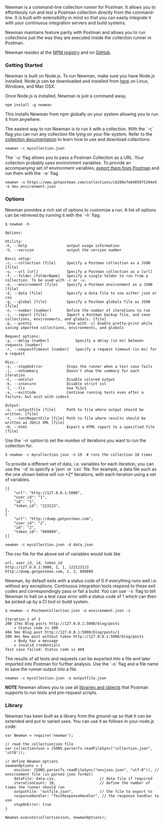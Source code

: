 Newman is a command-line collection runner for Postman. It allows you to effortlessly run and test a Postman collection directly from the command-line. It is built with extensibility in mind so that you can easily integrate it with your continuous integration servers and build systems.

Newman maintains feature parity with Postman and allows you to run collections just the way they are executed inside the collection runner in Postman.

Newman resides at the [NPM registry][0] and on [GitHub][1].

### Getting Started

Newman is built on Node.js. To run Newman, make sure you have Node.js installed. Node.js can be downloaded and installed from [here][2] on Linux, Windows, and Mac OSX.

Once Node.js is installed, Newman is just a command away.

    npm install -g newman

This installs Newman from npm globally on your system allowing you to run it from anywhere.

The easiest way to run Newman is to run it with a collection. With the \`-c\` flag you can run any collection file lying on your file-system. Refer to the [collection documentation][3] to learn how to use and download collections.

    newman -c mycollection.json

The \`-u\` flag allows you to pass a Postman Collection as a URL. Your collection probably uses environment variables. To provide an accompanying set of environment variables, [export them from Postman][4] and run them with the \`-e\` flag.

    newman -u https://www.getpostman.com/collections/cb208e7e64056f5294e5 -e dev_environment.json

### Options

Newman provides a rich set of options to customize a run. A list of options can be retrieved by running it with the \`-h\` flag.

    
    $ newman -h
    
    Options:
    
    Utility:
    -h, --help                  output usage information
    -V, --version               output the version number
     
    Basic setup:
    -c, --collection [file]     Specify a Postman collection as a JSON [file]
    -u, --url [url]             Specify a Postman collection as a [url]
    -f, --folder [folderName]   Specify a single folder to run from a collection. To be used with -c or -u.
    -e, --environment [file]    Specify a Postman environment as a JSON [file]
    -d, --data [file]           Specify a data file to use either json or csv
    -g, --global [file]         Specify a Postman globals file as JSON [file]
    -n, --number [number]       Define the number of iterations to run
    -i, --import [file]         Import a Postman backup file, and save collections, environments, and globals. [file]
    -p, --pretty                (Use with -i) Enable pretty-print while saving imported collections, environments, and globals
     
    Request options:
    -y, --delay [number]            Specify a delay (in ms) between requests [number]
    -r, --requestTimeout [number]   Specify a request timeout (in ms) for a request
     
    Misc.:
    -s, --stopOnError           Stops the runner when a test case fails
    -j, --noSummary             Doesn't show the summary for each iteration
    -C, --noColor               Disable colored output
    -k, --insecure              Disable strict ssl
    -l, --tls                   Use TLSv1
    -x, --exitCode              Continue running tests even after a failure, but exit with code=1
     
    Output:
    -o, --outputFile [file]     Path to file where output should be written. [file]
    -t, --testReportFile [file] Path to file where results should be written as JUnit XML [file]
    -H, --html                  Export a HTML report to a specified file [file]

Use the \`-n\` option to set the number of iterations you want to run the collection for.

    $ newman -c mycollection.json -n 10  # runs the collection 10 times

To provide a different set of data, i.e. variables for each iteration, you can use the \`-d\` to specify a \`json\` or \`csv\` file. For example, a data file such as the one shown below will run \*2\* iterations, with each iteration using a set of variables.

    
    [{
    	"url": "http://127.0.0.1:5000",
    	"user_id": "1",
    	"id": "1",
    	"token_id": "123123",
    },
    {
    	"url": "http://dump.getpostman.com",
    	"user_id": "2",
    	"id": "2",
    	"token_id": "899899",
    }]

    newman -c mycollection.json -d data.json

The csv file for the above set of variables would look like

    
    url, user_id, id, token_id
    http://127.0.0.1:5000, 1, 1, 123123123
    http://dump.getpostman.com, 2, 2, 899899

Newman, by default exits with a status code of 0 if everything runs well i.e. without any exceptions. Continuous integration tools respond to these exit codes and correspondingly pass or fail a build. You can use \`-s\` flag to tell Newman to halt on a test case error with a status code of 1 which can then be picked up by a CI tool or build system.

    
    $ newman -c PostmanCollection.json -e environment.json -s
    
    Iteration 1 of 1
    200 17ms Blog posts http://127.0.0.1:5000/blog/posts
        ✔ Status code is 200
    404 5ms Blog post http://127.0.0.1:5000/blog/posts/1
    200 4ms New post without token http://127.0.0.1:5000/blog/posts
        ✔ Body has a message
        ✔ invalid credentials
    Test case failed: Status code is 404

The results of all tests and requests can be exported into a file and later imported into Postman for further analysis. Use the \`-o\` flag and a file name to save the runner output into a file.

    newman -c mycollection.json -o outputfile.json

**NOTE** Newman allows you to use all [libraries and objects][5] that Postman supports to run tests and pre-request scripts.

### Library

Newman has been built as a library from the ground-up so that it can be extended and put to varied uses. You can use it as follows in your node.js code:

    
    var Newman = require('newman');
    
    // read the collectionjson file
    var collectionJson = JSON5.parse(fs.readFileSync("collection.json", 'utf8'));
    
    // define Newman options
    newmanOptions = {
    	envJson: JSON5.parse(fs.readFileSync("envjson.json", "utf-8")), // environment file (in parsed json format)
    	dataFile: data.csv,                    // data file if required
    	iterationCount: 10,                    // define the number of times the runner should run
    	outputFile: "outfile.json",            // the file to export to
    	responseHandler: "TestResponseHandler", // the response handler to use
    	stopOnError: true
    }
    
    Newman.execute(collectionJson, newmanOptions);



[0]: https://www.npmjs.org/package/newman
[1]: https://github.com/postmanlabs/newman
[2]: http://nodejs.org/download/
[3]: http://www.getpostman.com/docs/collections
[4]: http://www.getpostman.com/docs/environments
[5]: http://www.getpostman.com/docs/jetpacks_sandbox